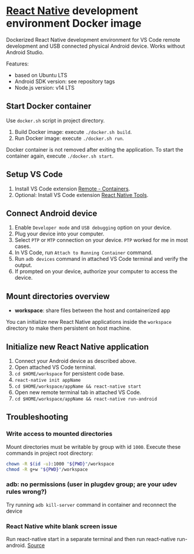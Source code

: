 # [React Native](https://reactnative.dev) development environment Docker image

Dockerized React Native development environment for VS Code remote development and USB connected physical Android device. Works without Android Studio.

Features:
- based on Ubuntu LTS
- Android SDK version: see repository tags
- Node.js version: v14 LTS

## Start Docker container

Use `docker.sh` script in project directory.

1. Build Docker image: execute `./docker.sh build`.
2. Run Docker image: execute `./docker.sh run`.

Docker container is not removed after exiting the application. To start the container again, execute `./docker.sh start`.

## Setup VS Code

1. Install VS Code extension [Remote - Containers](https://marketplace.visualstudio.com/items?itemName=ms-vscode-remote.remote-containers).
2. Optional: Install VS Code extension [React Native Tools](https://marketplace.visualstudio.com/items?itemName=msjsdiag.vscode-react-native).

## Connect Android device

1. Enable `Developer mode` and `USB debugging` option on your device.
2. Plug your device into your computer.
3. Select `PTP` or `MTP` connection on your device. `PTP` worked for me in most cases.
4. In VS Code, run `Attach to Running Container` command.
5. Run `adb devices` command in attached VS Code terminal and verify the output.
6. If prompted on your device, authorize your computer to access the device.

## Mount directories overview

- **workspace**: share files between the host and containerized app

You can initialize new React Native applications inside the `workspace` directory to make them persistent on host machine.

## Initialize new React Native application

1. Connect your Android device as described above.
2. Open attached VS Code terminal.
3. `cd $HOME/workspace` for persistent code base.
4. `react-native init appName`
5. `cd $HOME/workspace/appName && react-native start`
6. Open new remote terminal tab in attached VS Code.
7. `cd $HOME/workspace/appName && react-native run-android`

## Troubleshooting

### Write access to mounted directories

Mount directories must be writable by group with id `1000`. Execute these commands in project root directory:

```sh
chown -R $(id -u):1000 "${PWD}"/workspace
chmod -R g+w "${PWD}"/workspace
```

### adb: no permissions (user in plugdev group; are your udev rules wrong?)

Try running `adb kill-server` command in container and reconnect the device

### React Native white blank screen issue

Run react-native start in a separate terminal and then run react-native run-android. [Source](https://stackoverflow.com/questions/51705627/react-native-white-blank-screen-issue)

